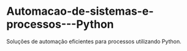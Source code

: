 # Automacao-de-sistemas-e-processos---Python
Soluções de automação eficientes para processos utilizando Python.

